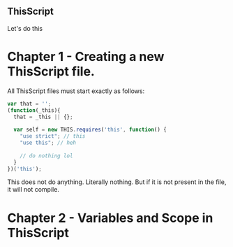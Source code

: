 ## ThisScript
Let's do this

# Chapter 1 - Creating a new ThisScript file.

All ThisScript files must start exactly as follows:

```javascript
var that = '';
(function(_this){
  that = _this || {};
  
  var self = new THIS.requires('this', function() {
    "use strict"; // this
    "use this"; // heh
    
    // do nothing lol
  }
})('this');
```

This does not do anything. Literally nothing. But if it is not present in the file, it will not compile.

# Chapter 2 - Variables and Scope in ThisScript

